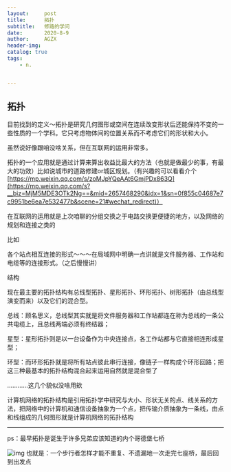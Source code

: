 ```yaml
---
layout:     post
title:      拓扑
subtitle:   修路的学问
date:       2020-8-9
author:     AGZX
header-img: 
catalog: true
tags:
    - n.


---
```


## 拓扑

目前找到的定义～拓扑是研究几何图形或空间在连续改变形状后还能保持不变的一些性质的一个学科。它只考虑物体间的位置关系而不考虑它们的形状和大小。

虽然说好像跟咱没啥关系，但在互联网的运用非常多。

拓扑的一个应用就是通过计算来算出收益比最大的方法（也就是做最少的事，有最大的功效）比如说城市的道路修建or城区规划。（有兴趣的可以看看介个[https://mp.weixin.qq.com/s/zoMJpYQeAAt6GmjPDx863Q](https://mp.weixin.qq.com/s?__biz=MjM5MDE3OTk2Ng==&mid=2657468290&idx=1&sn=0f855c04687e7c9951be6ea7e532477b&scene=21#wechat_redirect)）

在互联网的运用就是上次咱聊的分组交换之于电路交换更便捷的地方，以及网络的规划和连接之类的

比如

各个站点相互连接的形式～～～在局域网中明确一点讲就是文件服务器、工作站和电缆等的连接形式。（之后慢慢讲）

结构

现在最主要的拓扑结构有总线型拓扑、星形拓扑、环形拓扑、树形拓扑（由总线型演变而来）以及它们的混合型。

总线：顾名思义，总线型其实就是将文件服务器和工作站都连在称为总线的一条公共电缆上，且总线两端必须有终结器；

星型：星形拓扑则是以一台设备作为中央连接点，各工作站都与它直接相连形成星型；

环型：而环形拓扑就是将所有站点彼此串行连接，像链子一样构成个环形回路；把这三种最基本的拓扑结构混合起来运用自然就是混合型了

…………这几个貌似没啥用欸

计算机网络的拓扑结构是引用拓扑学中研究与大小、形状无关的点、线关系的方法，把网络中的计算机和通信设备抽象为一个点，把传输介质抽象为一条线，由点和线组成的几何图形就是计算机网络的拓扑结构

------

ps：最早拓扑是诞生于许多兄弟应该知道的内个哥德堡七桥

![img](https://mmbiz.qpic.cn/mmbiz_png/tMsLbdfwxoNb89peLHpAxWAGOx8BB38oP8oLQSCo5iaibyTr61pave9ejreENIUic2FaBqmSCSMTaa4vrthO4UQ8Q/640?wx_fmt=gif&tp=webp&wxfrom=5&wx_lazy=1&wx_co=1)
也就是：一个步行者怎样才能不重复、不遗漏地一次走完七座桥，最后回到出发点

